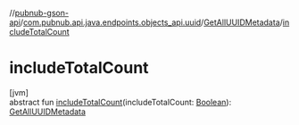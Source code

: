 //[pubnub-gson-api](../../../index.md)/[com.pubnub.api.java.endpoints.objects_api.uuid](../index.md)/[GetAllUUIDMetadata](index.md)/[includeTotalCount](include-total-count.md)

# includeTotalCount

[jvm]\
abstract fun [includeTotalCount](include-total-count.md)(includeTotalCount: [Boolean](https://kotlinlang.org/api/core/kotlin-stdlib/kotlin/-boolean/index.html)): [GetAllUUIDMetadata](index.md)
